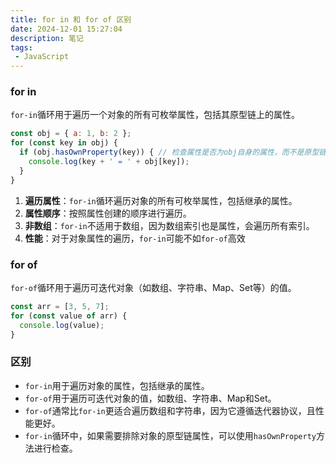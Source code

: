 ```yaml
---
title: for in 和 for of 区别
date: 2024-12-01 15:27:04
description: 笔记
tags:
 - JavaScript
---
```


### for in

`for-in`循环用于遍历一个对象的所有可枚举属性，包括其原型链上的属性。

```javascript
const obj = { a: 1, b: 2 };
for (const key in obj) {
  if (obj.hasOwnProperty(key)) { // 检查属性是否为obj自身的属性，而不是原型链上的属性
    console.log(key + ' = ' + obj[key]);
  }
}
```

1. **遍历属性**：`for-in`循环遍历对象的所有可枚举属性，包括继承的属性。
2. **属性顺序**：按照属性创建的顺序进行遍历。
3. **非数组**：`for-in`不适用于数组，因为数组索引也是属性，会遍历所有索引。
4. **性能**：对于对象属性的遍历，`for-in`可能不如`for-of`高效

### for of

`for-of`循环用于遍历可迭代对象（如数组、字符串、Map、Set等）的值。

```javascript
const arr = [3, 5, 7];
for (const value of arr) {
  console.log(value);
}
```

### 区别

- `for-in`用于遍历对象的属性，包括继承的属性。
- `for-of`用于遍历可迭代对象的值，如数组、字符串、Map和Set。
- `for-of`通常比`for-in`更适合遍历数组和字符串，因为它遵循迭代器协议，且性能更好。
- `for-in`循环中，如果需要排除对象的原型链属性，可以使用`hasOwnProperty`方法进行检查。